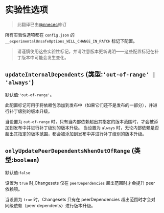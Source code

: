 # 实验性选项

> 此翻译已由[@nnecec](https://github.com/nnecec)修订

所有实验性选项都在 `config.json` 的 `__experimentalUnsafeOptions_WILL_CHANGE_IN_PATCH` 标记下配置。

> 请谨慎使用这些实验性标记，并请注意版本更新说明——这些配置标记在补丁版本中可能会发生变化。

## `updateInternalDependents` (类型:`'out-of-range' | 'always'`)

默认值:`'out-of-range'`。

此配置标记可用于将依赖包添加到发布中（如果它们还不是发布的一部分），并进行补丁级别的版本升级。

当设置为 `out-of-range` 时，只有当内部依赖超出其指定的版本范围时，才会被添加到发布中并进行补丁级别的版本升级。
当设置为 `always` 时，无论内部依赖是否超出其指定的版本范围，都会被添加到发布中并进行补丁级别的版本升级。

## `onlyUpdatePeerDependentsWhenOutOfRange` (类型:`boolean`)

默认值:`false`

设置为 `true` 时,Changesets 仅在 `peerDependencies` 超出范围时才会提升 peer 依赖项。

当设置为 `true` 时，Changesets 只有在 peerDependencies 超出范围时才会对同级依赖（peer dependents）进行版本升级。
